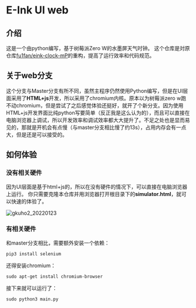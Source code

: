 # E-Ink UI web

## 介绍

这是一个由python编写，基于树莓派Zero W的水墨屏天气时钟。
这个仓库是対原仓库[fu1fan/eink-clock-mP](https://gitee.com/fu1fan/eink-clock-mP)的重构，提高了运行效率和代码规范。

## 关于web分支
这个分支与Master分支有所不同，虽然主程序仍然使用Python编写，但是在UI层面采用了**HTML+js**开发，所以采用了chromium内核。原本以为树莓派zero w跑不动chromium，但是尝试了之后感觉体验还挺好，就开了个新分支。因为使用HTML+js开发界面比纯python写要简单（反正我是这么认为的），而且可以直接在电脑浏览器上调试，所以开发效率和调试效率都大大提升了。不足之处也是显而易见的，那就是开机会有点慢（与master分支相比慢了约13s），占用内存会有一点大，但是还是可以接受的。

## 如何体验

### 没有相关硬件

因为UI层面是基于html+js的，所以在没有硬件的情况下，可以直接在电脑浏览器上运行。
你只需要克隆本仓库并用浏览器打开根目录下的**simulator.html**，就可以快速的体验了。

![gkuho2_20220123](https://gitee.com/xuanzhi33/files/raw/master/files/gkuho2_20220123.png)

### 有相关硬件

和master分支相比，需要额外安装一个依赖：
```
pip3 install selenium
```
还得安装chromium：
```
sudo apt-get install chromium-browser
```
接下来就可以运行了：
```
sudo python3 main.py
```
